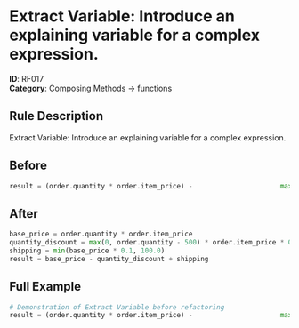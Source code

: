 # Extract Variable: Introduce an explaining variable for a complex expression.

**ID**: RF017  
**Category**: Composing Methods → functions

## Rule Description
Extract Variable: Introduce an explaining variable for a complex expression.

## Before
```python
result = (order.quantity * order.item_price) -                      max(0, order.quantity - 500) * order.item_price * 0.05 +                      min(order.quantity * order.item_price * 0.1, 100.0)
```

## After  
```python
base_price = order.quantity * order.item_price
quantity_discount = max(0, order.quantity - 500) * order.item_price * 0.05
shipping = min(base_price * 0.1, 100.0)
result = base_price - quantity_discount + shipping
```

## Full Example
```python
# Demonstration of Extract Variable before refactoring
result = (order.quantity * order.item_price) -                      max(0, order.quantity - 500) * order.item_price * 0.05 +                      min(order.quantity * order.item_price * 0.1, 100.0)
```
